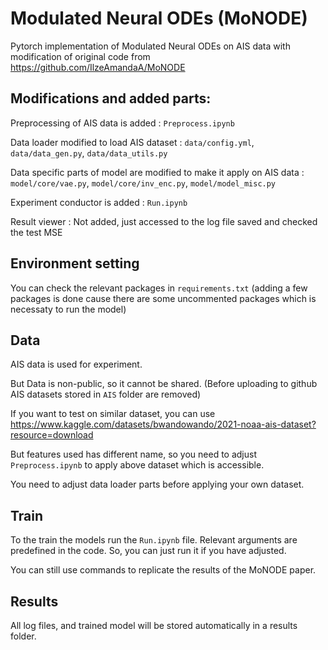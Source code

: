 # Modulated Neural ODEs (MoNODE)

Pytorch implementation of Modulated Neural ODEs on AIS data with modification of original code from https://github.com/IlzeAmandaA/MoNODE

## Modifications and added parts:
Preprocessing of AIS data is added : `Preprocess.ipynb`

Data loader modified to load AIS dataset : `data/config.yml`, `data/data_gen.py`, `data/data_utils.py`

Data specific parts of model are modified to make it apply on AIS data : `model/core/vae.py`, `model/core/inv_enc.py`, `model/model_misc.py`

Experiment conductor is added : `Run.ipynb`

Result viewer : Not added, just accessed to the log file saved and checked the test MSE

## Environment setting
You can check the relevant packages in `requirements.txt` (adding a few packages is done cause there are some uncommented packages which is necessaty to run the model)

## Data
AIS data is used for experiment.

But Data is non-public, so it cannot be shared. (Before uploading to github AIS datasets stored in `AIS` folder are removed)

If you want to test on similar dataset, you can use https://www.kaggle.com/datasets/bwandowando/2021-noaa-ais-dataset?resource=download

But features used has different name, so you need to adjust `Preprocess.ipynb` to apply above dataset which is accessible.

You need to adjust data loader parts before applying your own dataset. 

## Train

To the train the models run the `Run.ipynb` file. Relevant arguments are predefined in the code. So, you can just run it if you have adjusted. 

You can still use commands to replicate the results of the MoNODE paper.

## Results

All log files, and trained model will be stored automatically in a results folder.

